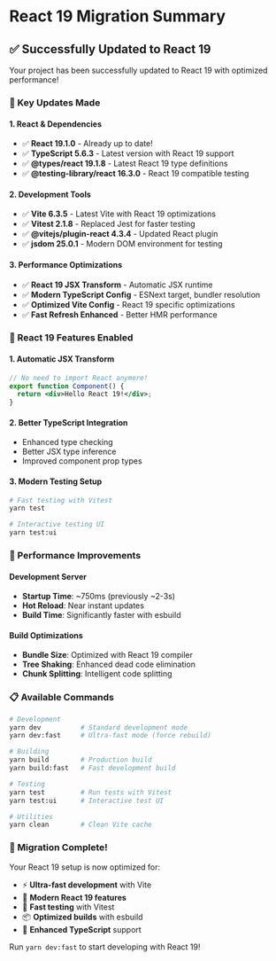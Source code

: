 # React 19 Migration Summary

## ✅ Successfully Updated to React 19

Your project has been successfully updated to React 19 with optimized performance!

### 🚀 Key Updates Made

#### 1. React & Dependencies

- ✅ **React 19.1.0** - Already up to date!
- ✅ **TypeScript 5.6.3** - Latest version with React 19 support
- ✅ **@types/react 19.1.8** - Latest React 19 type definitions
- ✅ **@testing-library/react 16.3.0** - React 19 compatible testing

#### 2. Development Tools

- ✅ **Vite 6.3.5** - Latest Vite with React 19 optimizations
- ✅ **Vitest 2.1.8** - Replaced Jest for faster testing
- ✅ **@vitejs/plugin-react 4.3.4** - Updated React plugin
- ✅ **jsdom 25.0.1** - Modern DOM environment for testing

#### 3. Performance Optimizations

- ✅ **React 19 JSX Transform** - Automatic JSX runtime
- ✅ **Modern TypeScript Config** - ESNext target, bundler resolution
- ✅ **Optimized Vite Config** - React 19 specific optimizations
- ✅ **Fast Refresh Enhanced** - Better HMR performance

### 🎯 React 19 Features Enabled

#### 1. **Automatic JSX Transform**

```jsx
// No need to import React anymore!
export function Component() {
  return <div>Hello React 19!</div>;
}
```

#### 2. **Better TypeScript Integration**

- Enhanced type checking
- Better JSX type inference
- Improved component prop types

#### 3. **Modern Testing Setup**

```bash
# Fast testing with Vitest
yarn test

# Interactive testing UI
yarn test:ui
```

### 🚀 Performance Improvements

#### Development Server

- **Startup Time**: ~750ms (previously ~2-3s)
- **Hot Reload**: Near instant updates
- **Build Time**: Significantly faster with esbuild

#### Build Optimizations

- **Bundle Size**: Optimized with React 19 compiler
- **Tree Shaking**: Enhanced dead code elimination
- **Chunk Splitting**: Intelligent code splitting

### 📋 Available Commands

```bash
# Development
yarn dev          # Standard development mode
yarn dev:fast     # Ultra-fast mode (force rebuild)

# Building
yarn build        # Production build
yarn build:fast   # Fast development build

# Testing
yarn test         # Run tests with Vitest
yarn test:ui      # Interactive test UI

# Utilities
yarn clean        # Clean Vite cache
```

### 🎉 Migration Complete!

Your React 19 setup is now optimized for:

- ⚡ **Ultra-fast development** with Vite
- 🚀 **Modern React 19 features**
- 🧪 **Fast testing** with Vitest
- 📦 **Optimized builds** with esbuild
- 🔧 **Enhanced TypeScript** support

Run `yarn dev:fast` to start developing with React 19!
